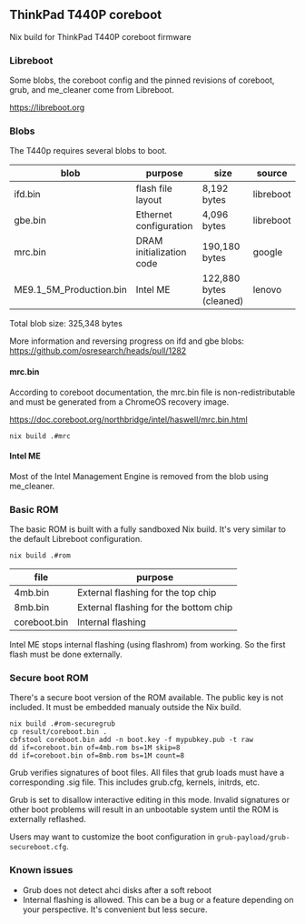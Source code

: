## ThinkPad T440P coreboot

Nix build for ThinkPad T440P coreboot firmware

### Libreboot

Some blobs, the coreboot config and the pinned revisions of coreboot, grub, and me_cleaner come from Libreboot.

https://libreboot.org

### Blobs

The T440p requires several blobs to boot.

| blob | purpose | size | source |
|------|---------|------|--------|
| ifd.bin | flash file layout | 8,192 bytes | libreboot |
| gbe.bin | Ethernet configuration | 4,096 bytes | libreboot |
| mrc.bin | DRAM initialization code | 190,180 bytes | google |
| ME9.1_5M_Production.bin | Intel ME | 122,880 bytes (cleaned) | lenovo |

Total blob size: 325,348 bytes

More information and reversing progress on ifd and gbe blobs: https://github.com/osresearch/heads/pull/1282

#### mrc.bin

According to coreboot documentation, the mrc.bin file is non-redistributable and must be generated from a ChromeOS recovery image.

https://doc.coreboot.org/northbridge/intel/haswell/mrc.bin.html

```console
nix build .#mrc
```

#### Intel ME

Most of the Intel Management Engine is removed from the blob using me_cleaner.

### Basic ROM

The basic ROM is built with a fully sandboxed Nix build. It's very similar to the default Libreboot configuration.

```console
nix build .#rom
```

| file | purpose |
|------|---------|
| 4mb.bin | External flashing for the top chip |
| 8mb.bin | External flashing for the bottom chip |
| coreboot.bin | Internal flashing |

Intel ME stops internal flashing (using flashrom) from working. So the first flash must be done externally.

### Secure boot ROM

There's a secure boot version of the ROM available. The public key is not included. It must be embedded manualy outside the Nix build.

```console
nix build .#rom-securegrub
cp result/coreboot.bin .
cbfstool coreboot.bin add -n boot.key -f mypubkey.pub -t raw
dd if=coreboot.bin of=4mb.rom bs=1M skip=8
dd if=coreboot.bin of=8mb.rom bs=1M count=8
```

Grub verifies signatures of boot files. All files that grub loads must have a corresponding .sig file. This includes grub.cfg, kernels, initrds, etc.

Grub is set to disallow interactive editing in this mode. Invalid signatures or other boot problems will result in an unbootable system until the ROM is externally reflashed.

Users may want to customize the boot configuration in `grub-payload/grub-secureboot.cfg`.

### Known issues

- Grub does not detect ahci disks after a soft reboot
- Internal flashing is allowed. This can be a bug or a feature depending on your perspective. It's convenient but less secure.
